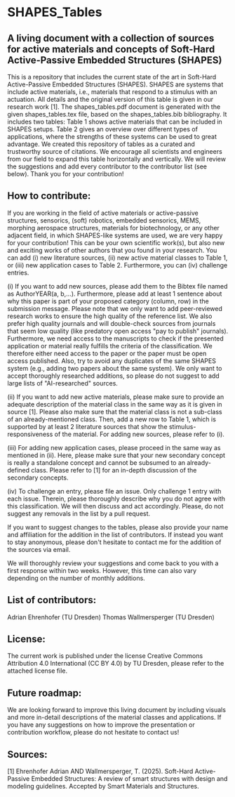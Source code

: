 # SHAPES_Tables
## A living document with a collection of sources for active materials and concepts of Soft-Hard Active-Passive Embedded Structures (SHAPES)

This is a repository that includes the current state of the art in Soft-Hard Active-Passive Embedded Structures (SHAPES).
SHAPES are systems that include active materials, i.e., materials that respond to a stimulus with an actuation. All details and the original version of this table is given in our research work [1].
The shapes_tables.pdf document is generated with the given shapes_tables.tex file, based on the shapes_tables.bib bibliography. It includes two tables: Table 1 shows active materials that can be included in SHAPES setups. Table 2 gives an overview over different types of applications, where the strengths of these systems can be used to great advantage.
We created this repository of tables as a curated and trustworthy source of citations. We encourage all scientists and engineers from our field to expand this table horizontally and vertically. We will review the suggestions and add every contributor to the contributor list (see below). Thank you for your contribution!

## How to contribute:
If you are working in the field of active materials or active-passive structures, sensorics, (soft) robotics, embedded sensorics, MEMS, morphing aerospace structures, materials for biotechnology, or any other adjacent field, in which SHAPES-like systems are used, we are very happy for your contribution! This can be your own scientific work(s), but also new and exciting works of other authors that you found in your research.
You can add (i) new literature sources, (ii) new active material classes to Table 1, or (iii) new application cases to Table 2. Furthermore, you can (iv) challenge entries.

(i) If you want to add new sources, please add them to the Bibtex file named as AuthorYEAR(a, b,...). Furthermore, please add at least 1 sentence about why this paper is part of your proposed category (column, row) in the submission message.
Please note that we only want to add peer-reviewed research works to ensure the high quality of the reference list. We also prefer high quality journals and will double-check sources from journals that seem low quality (like predatory open access "pay to publish" journals). Furthermore, we need access to the manuscripts to check if the presented application or material really fulfills the criteria of the classification. We therefore either need access to the paper or the paper must be open access published. Also, try to avoid any duplicates of the same SHAPES system (e.g., adding two papers about the same system). We only want to accept thoroughly researched additions, so please do not suggest to add large lists of "AI-researched" sources.

(ii) If you want to add new active materials, please make sure to provide an adequate description of the material class in the same way as it is given in source [1]. Please also make sure that the material class is not a sub-class of an already-mentioned class. Then, add a new row to Table 1, which is supported by at least 2 literature sources that show the stimulus-responsiveness of the material. For adding new sources, please refer to (i).

(iii) For adding new application cases, please proceed in the same way as mentioned in (ii). Here, please make sure that your new secondary concept is really a standalone concept and cannot be subsumed to an already-defined class. Please refer to [1] for an in-depth discussion of the secondary concepts.

(iv) To challenge an entry, please file an issue. Only challenge 1 entry with each issue. Therein, please thoroughly describe why you do not agree with this classification. We will then discuss and act accordingly. Please, do not suggest any removals in the list by a pull request.

If you want to suggest changes to the tables, please also provide your name and affiliation for the addition in the list of contributors. If instead you want to stay anonymous, please don't hesitate to contact me for the addition of the sources via email.

We will thoroughly review your suggestions and come back to you with a first response within two weeks. However, this time can also vary depending on the number of monthly additions.

## List of contributors:
Adrian Ehrenhofer (TU Dresden)
Thomas Wallmersperger (TU Dresden)

## License:
The current work is published under the license Creative Commons Attribution 4.0 International (CC BY 4.0) by TU Dresden, please refer to the attached license file.

## Future roadmap:
We are looking forward to improve this living document by including visuals and more in-detail descriptions of the material classes and applications. If you have any suggestions on how to improve the presentation or contribution workflow, please do not hesitate to contact us!

## Sources:
[1] Ehrenhofer Adrian AND Wallmersperger, T. (2025). Soft-Hard Active-Passive Embedded Structures: A review of smart structures with design and modeling guidelines. Accepted by Smart Materials and Structures.
